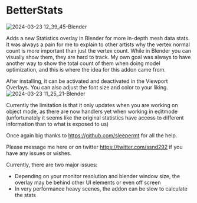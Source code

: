 # BetterStats
![2024-03-23 12_39_45-Blender](https://github.com/ssnd292/BetterStats/assets/3914410/3978be35-ef4b-486c-8eb3-4b354dab9d7b)


Adds a new Statistics overlay in Blender for more in-depth mesh data stats. It was always a pain for me to explain to other artists why the vertex normal count is more important than just the vertex count. While in Blender you can visually show them, they are hard to track. My own goal was always to have another way to show the total count of them when doing model optimization, and this is where the idea for this addon came from.

After installing, it can be activated and deactivated in the Viewport Overlays. You can also adjust the font size and color to your liking.
![2024-03-23 11_25_21-Blender](https://github.com/ssnd292/BetterStats/assets/3914410/5003e909-8157-4cf5-ac5c-a09d5840dd89)


Currently the limitation is that it only updates when you are working on object mode, as there are now handlers yet when working in editmode (unfortunately it seems like the original statistics have access to different information than to what is exposed to us)

Once again big thanks to https://github.com/sleepermt for all the help.

Please message me here or on twitter https://twitter.com/ssnd292 if you have any issues or wishes.


Currently, there are two major issues:
- Depending on your monitor resolution and blender window size, the overlay may be behind other UI elements or even off screen
- In very performance heavy scenes, the addon can be slow to calculate the stats
